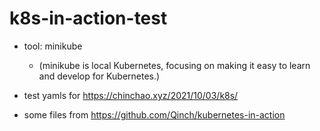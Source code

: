 # k8s-in-action-test

- tool: minikube
  - (minikube is local Kubernetes, focusing on making it easy to learn and develop for Kubernetes.)

- test yamls for https://chinchao.xyz/2021/10/03/k8s/

- some files from https://github.com/Qinch/kubernetes-in-action

